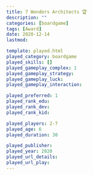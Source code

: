 ```yaml
---
title: 7 Wonders Architects 🏆
description: ""
categories: [boardgame]
tags: [Award]
date: 2020-12-14
lastmod: 

template: played.html
played_category: boardgame
played_skills: []
played_gameplay_complex: 1
played_gameplay_strategy: 
played_gameplay_luck: 
played_gameplay_interaction: 

played_preferred: 1
played_rank_edu: 
played_rank_dev: 
played_rank_kid: 

played_players: 2-7
played_age: 6
played_duration: 30

played_publisher: 
played_year: 2020
played_url_details: 
played_url_play: 
---
```


